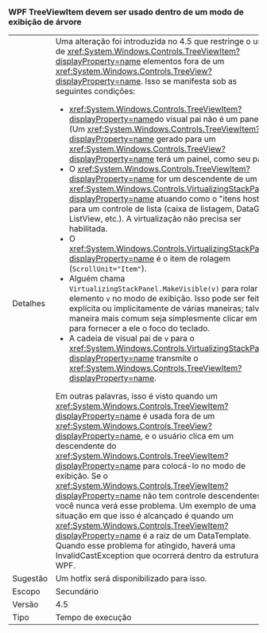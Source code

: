 ### <a name="wpf-treeviewitem-must-be-used-within-a-treeview"></a>WPF TreeViewItem devem ser usado dentro de um modo de exibição de árvore

|   |   |
|---|---|
|Detalhes|Uma alteração foi introduzida no 4.5 que restringe o uso de <xref:System.Windows.Controls.TreeViewItem?displayProperty=name> elementos fora de um <xref:System.Windows.Controls.TreeView?displayProperty=name>. Isso se manifesta sob as seguintes condições:<ul><li><xref:System.Windows.Controls.TreeViewItem?displayProperty=name>do visual pai não é um panel. (Um <xref:System.Windows.Controls.TreeViewItem?displayProperty=name> gerado para um <xref:System.Windows.Controls.TreeView?displayProperty=name> terá um painel, como seu pai)</li><li>O <xref:System.Windows.Controls.TreeViewItem?displayProperty=name> for um descendente de um <xref:System.Windows.Controls.VirtualizingStackPanel?displayProperty=name> atuando como o &quot;itens host&quot; para um controle de lista (caixa de listagem, DataGrid, ListView, etc.). A virtualização não precisa ser habilitada.</li><li>O <xref:System.Windows.Controls.VirtualizingStackPanel?displayProperty=name> é o item de rolagem (<code>ScrollUnit=&quot;Item&quot;</code>).</li><li>Alguém chama <code>VirtualizingStackPanel.MakeVisible(v)</code> para rolar um elemento <code>v</code> no modo de exibição. Isso pode ser feito explícita ou implicitamente de várias maneiras; talvez a maneira mais comum seja simplesmente clicar em <code>v</code> para fornecer a ele o foco do teclado.</li><li>A cadeia de visual pai de <code>v</code> para o <xref:System.Windows.Controls.VirtualizingStackPanel?displayProperty=name> transmite o <xref:System.Windows.Controls.TreeViewItem?displayProperty=name>.</li></ul>Em outras palavras, isso é visto quando um <xref:System.Windows.Controls.TreeViewItem?displayProperty=name> é usada fora de um <xref:System.Windows.Controls.TreeView?displayProperty=name>, e o usuário clica em um descendente do <xref:System.Windows.Controls.TreeViewItem?displayProperty=name> para colocá-lo no modo de exibição. Se o <xref:System.Windows.Controls.TreeViewItem?displayProperty=name> não tem controle descendentes, você nunca verá esse problema. Um exemplo de uma situação em que isso é alcançado é quando um <xref:System.Windows.Controls.TreeViewItem?displayProperty=name> é a raiz de um DataTemplate. Quando esse problema for atingido, haverá uma InvalidCastException que ocorrerá dentro da estrutura do WPF.|
|Sugestão|Um hotfix será disponibilizado para isso.|
|Escopo|Secundário|
|Versão|4.5|
|Tipo|Tempo de execução|

